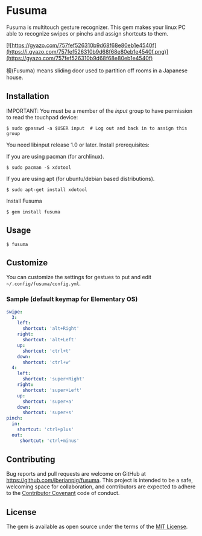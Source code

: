 # Fusuma

Fusuma is multitouch gesture recognizer.
This gem makes your linux PC able to recognize swipes or pinchs and assign shortcuts to them.

[![https://gyazo.com/757fef526310b9d68f68e80eb1e4540f](https://i.gyazo.com/757fef526310b9d68f68e80eb1e4540f.png)](https://gyazo.com/757fef526310b9d68f68e80eb1e4540f)

襖(Fusuma) means sliding door used to partition off rooms in a Japanese house.

## Installation

IMPORTANT: You must be a member of the _input_ group to have permission
to read the touchpad device:

    $ sudo gpasswd -a $USER input  # Log out and back in to assign this group

You need libinput release 1.0 or later. Install prerequisites:

If you are using pacman (for archlinux).

    $ sudo pacman -S xdotool

If you are using apt (for ubuntu/debian based distributions).

    $ sudo apt-get install xdotool


Install Fusuma

    $ gem install fusuma

## Usage

    $ fusuma

## Customize


You can customize the settings for gestues to put and edit `~/.config/fusuma/config.yml`.

### Sample (default keymap for Elementary OS)

```yaml
swipe:
  3: 
    left: 
      shortcut: 'alt+Right'
    right: 
      shortcut: 'alt+Left'
    up: 
      shortcut: 'ctrl+t'
    down: 
      shortcut: 'ctrl+w'
  4:
    left: 
      shortcut: 'super+Right'
    right: 
      shortcut: 'super+Left'
    up: 
      shortcut: 'super+a'
    down: 
      shortcut: 'super+s'
pinch:
  in:
    shortcut: 'ctrl+plus'
  out:
     shortcut: 'ctrl+minus'
```

## Contributing

Bug reports and pull requests are welcome on GitHub at https://github.com/iberianpig/fusuma. This project is intended to be a safe, welcoming space for collaboration, and contributors are expected to adhere to the [Contributor Covenant](http://contributor-covenant.org) code of conduct.


## License

The gem is available as open source under the terms of the [MIT License](http://opensource.org/licenses/MIT).


